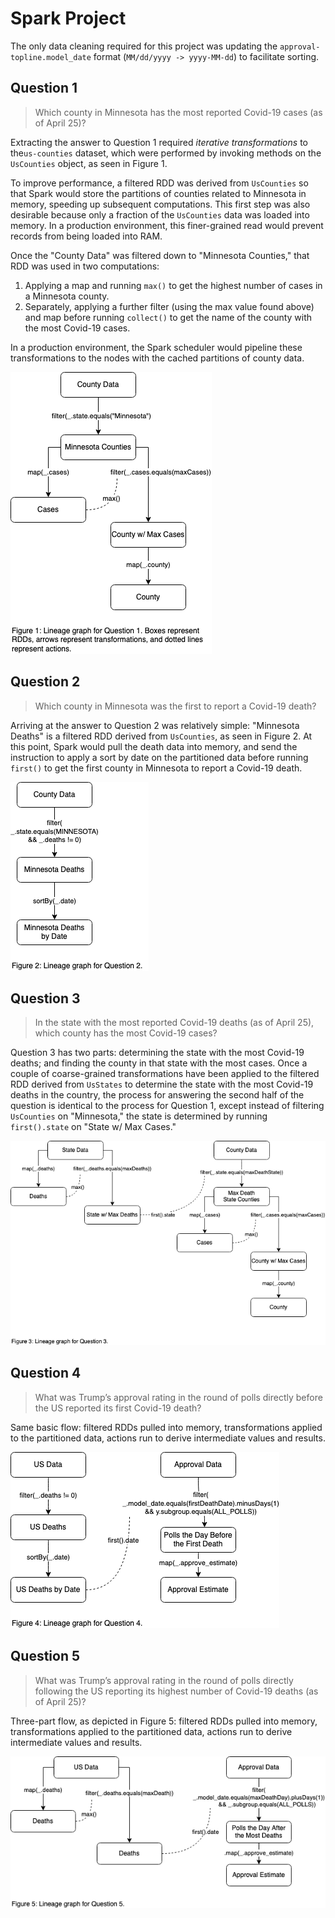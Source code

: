 # Spark Project

The only data cleaning required for this project was updating 
the `approval-topline.model_date` format (`MM/dd/yyyy -> yyyy-MM-dd`)
to facilitate sorting.

## Question 1

>Which county in Minnesota has the most reported Covid-19 cases 
>(as of April 25)?

Extracting the answer to Question 1 required *iterative transformations* 
to the`us-counties` dataset, which were performed by invoking methods 
on the `UsCounties` object, as seen in Figure 1.

To improve performance, a filtered RDD was derived from `UsCounties`
so that Spark would store the partitions of counties related to Minnesota
in memory, speeding up subsequent computations. This first step was also
desirable because only a fraction of the `UsCounties` data was loaded 
into memory. In a production environment, this finer-grained read 
would prevent records from being loaded into RAM.

Once the "County Data" was filtered down to "Minnesota Counties," that
RDD was used in two computations:

1. Applying a map and running `max()` to get the highest number of 
cases in a Minnesota county.
2. Separately, applying a further filter (using the max value found above) 
and map before running `collect()` to get the name of the county with the
most Covid-19 cases.

In a production environment, the Spark scheduler would pipeline these
transformations to the nodes with the cached partitions of county data.

![question1](images/assignment2-question1.png)

## Question 2

>Which county in Minnesota was the first to report a Covid-19 death?

Arriving at the answer to Question 2 was relatively simple:
"Minnesota Deaths" is a filtered RDD derived from `UsCounties`, as
seen in Figure 2. At this point, Spark would pull the death data 
into memory, and send the instruction to apply a sort by date on the
partitioned data before running `first()` to get the 
first county in Minnesota to report a Covid-19 death.

![question2](images/assignment2-question2.png)


## Question 3

>In the state with the most reported Covid-19 deaths (as of April 25), 
>which county has the most Covid-19 cases?

Question 3 has two parts: determining the state with the most Covid-19 
deaths; and finding the county in that state with the most cases.
Once a couple of coarse-grained transformations have been applied to 
the filtered RDD derived from `UsStates` to determine the state with 
the most Covid-19 deaths in the country, the process for answering the 
second half of the question is identical to the process for Question 1, 
except instead of filtering `UsCounties` on "Minnesota," the state 
is determined by running `first().state` on "State w/ Max Cases."

![question3](images/assignment2-question3.png)

## Question 4

>What was Trump’s approval rating in the round of polls directly before 
>the US reported its first Covid-19 death?

Same basic flow: filtered RDDs pulled into memory, transformations
applied to the partitioned data, actions run to derive intermediate
values and results.

![question4](images/assignment2-question4.png)


## Question 5

>What was Trump’s approval rating in the round of polls directly 
>following the US reporting its highest number of Covid-19 deaths (as of April 25)?

Three-part flow, as depicted in Figure 5: filtered RDDs pulled into memory, 
transformations applied to the partitioned data, 
actions run to derive intermediate values and results.

![question5](images/assignment2-question5.png)